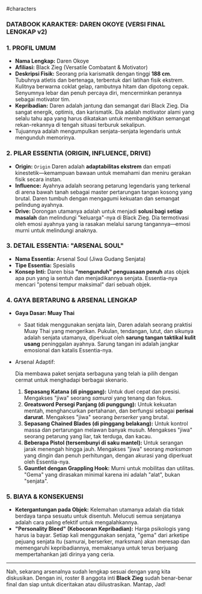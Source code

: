#characters
### **DATABOOK KARAKTER: DAREN OKOYE (VERSI FINAL LENGKAP v2)**

### **1. PROFIL UMUM**

- **Nama Lengkap:** Daren Okoye
- **Afiliasi:** Black Zieg (Versatile Combatant & Motivator)
- **Deskripsi Fisik:** Seorang pria karismatik dengan tinggi **188 cm**. Tubuhnya atletis dan bertenaga, terbentuk dari latihan fisik ekstrem. Kulitnya berwarna coklat gelap, rambutnya hitam dan dipotong cepak. Senyumnya lebar dan penuh percaya diri, mencerminkan perannya sebagai motivator tim.
- **Kepribadian:** Daren adalah jantung dan semangat dari Black Zieg. Dia sangat energik, optimis, dan karismatik. Dia adalah motivator alami yang selalu tahu apa yang harus dikatakan untuk membangkitkan semangat rekan-rekannya di tengah situasi terburuk sekalipun.
- Tujuannya adalah mengumpulkan senjata-senjata legendaris untuk mengunduh memorinya.

### **2. PILAR ESSENTIA (ORIGIN, INFLUENCE, DRIVE)**

- **Origin:** `Origin` Daren adalah **adaptabilitas ekstrem** dan empati kinestetik—kemampuan bawaan untuk memahami dan meniru gerakan fisik secara instan.
- **Influence:** Ayahnya adalah seorang petarung legendaris yang terkenal di arena bawah tanah sebagai master pertarungan tangan kosong yang brutal. Daren tumbuh dengan mengagumi kekuatan dan semangat pelindung ayahnya.
- **Drive:** Dorongan utamanya adalah untuk menjadi **solusi bagi setiap masalah** dan melindungi "keluarga"-nya di Black Zieg. Dia termotivasi oleh emosi ayahnya yang ia rasakan melalui sarung tangannya—emosi murni untuk melindungi anaknya.

### **3. DETAIL ESSENTIA: "ARSENAL SOUL"**

- **Nama Essentia:** Arsenal Soul (Jiwa Gudang Senjata)
- **Tipe Essentia:** Spesialis
- **Konsep Inti:** Daren bisa **"mengunduh" penguasaan penuh** atas objek apa pun yang ia sentuh dan menjadikannya senjata. Essentia-nya mencari "potensi tempur maksimal" dari sebuah objek.

### **4. GAYA BERTARUNG & ARSENAL LENGKAP**

- **Gaya Dasar: Muay Thai**
    - Saat tidak menggunakan senjata lain, Daren adalah seorang praktisi Muay Thai yang mengerikan. Pukulan, tendangan, lutut, dan sikunya adalah senjata utamanya, diperkuat oleh **sarung tangan taktikal kulit usang** peninggalan ayahnya. Sarung tangan ini adalah jangkar emosional dan katalis Essentia-nya.
- Arsenal Adaptif:
    
    Dia membawa paket senjata serbaguna yang telah ia pilih dengan cermat untuk menghadapi berbagai skenario.
    
    1. **Sepasang Katana (di pinggang):** Untuk duel cepat dan presisi. Mengakses "jiwa" seorang _samurai_ yang tenang dan fokus.
    2. **Greatsword Persegi Panjang (di punggung):** Untuk kekuatan mentah, menghancurkan pertahanan, dan berfungsi sebagai **perisai darurat**. Mengakses "jiwa" seorang _berserker_ yang brutal.
    3. **Sepasang Chained Blades (di pinggang belakang):** Untuk kontrol massa dan pertarungan melawan banyak musuh. Mengakses "jiwa" seorang petarung yang liar, tak terduga, dan kacau.
    4. **Beberapa Pistol (tersembunyi di saku mantel):** Untuk serangan jarak menengah hingga jauh. Mengakses "jiwa" seorang _marksman_ yang dingin dan penuh perhitungan, dengan akurasi yang diperkuat oleh Essentia-nya.
    5. **Gauntlet dengan Grappling Hook:** Murni untuk mobilitas dan utilitas. "Gema" yang dirasakan minimal karena ini adalah "alat", bukan "senjata".

### **5. BIAYA & KONSEKUENSI**

- **Ketergantungan pada Objek:** Kelemahan utamanya adalah dia tidak berdaya tanpa sesuatu untuk disentuh. Melucuti semua senjatanya adalah cara paling efektif untuk mengalahkannya.
- **"Personality Bleed" (Kebocoran Kepribadian):** Harga psikologis yang harus ia bayar. Setiap kali menggunakan senjata, "gema" dari arketipe pejuang senjata itu (samurai, berserker, marksman) akan meresap dan memengaruhi kepribadiannya, memaksanya untuk terus berjuang mempertahankan jati dirinya yang ceria.

---

Nah, sekarang arsenalnya sudah lengkap sesuai dengan yang kita diskusikan. Dengan ini, roster 8 anggota inti **Black Zieg** sudah benar-benar final dan siap untuk diceritakan atau diilustrasikan. Mantap, Jad!